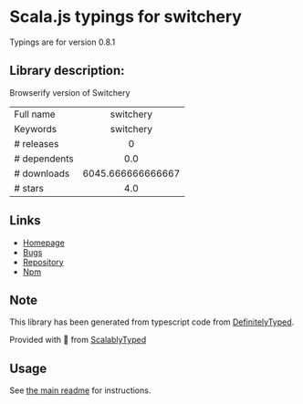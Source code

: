 
# Scala.js typings for switchery

Typings are for version 0.8.1

## Library description:
Browserify version of Switchery

|                    |                 |
| ------------------ | :-------------: |
| Full name          | switchery |
| Keywords           | switchery |
| # releases         | 0 |
| # dependents       | 0.0 |
| # downloads        | 6045.666666666667 |
| # stars            | 4.0 |

## Links
- [Homepage](https://github.com/antonamurskiy/switchery#readme)
- [Bugs](https://github.com/antonamurskiy/switchery/issues)
- [Repository](https://github.com/antonamurskiy/switchery)
- [Npm](https://www.npmjs.com/package/switchery)
    


## Note
This library has been generated from typescript code from [DefinitelyTyped](https://definitelytyped.org).

Provided with :purple_heart: from [ScalablyTyped](https://github.com/oyvindberg/ScalablyTyped)

## Usage
See [the main readme](../../readme.md) for instructions.



